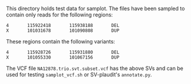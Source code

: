 This directory holds test data for samplot. The files have been sampled to contain only reads for the following regions:
```
4       115922418       115938188       DEL
X       101031678       101090808       DUP
```

These regions contain the following variants:
```
4       115928726       115931880       DEL
X       101055330       101067156       DUP
```

The VCF file `NA12878.trio.svt.subset.vcf` has the above SVs and can be used for testing `samplot_vcf.sh` or SV-plaudit's `annotate.py`.
